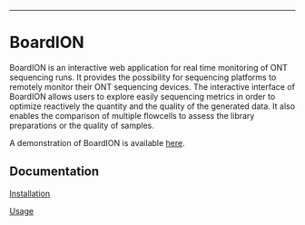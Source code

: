  ---
# BoardION

BoardION is an interactive web application for real time monitoring of ONT sequencing runs. It provides the possibility for sequencing platforms to remotely monitor their ONT sequencing devices. The interactive interface of BoardION allows users to explore easily sequencing metrics in order to optimize reactively the quantity and the quality of the generated data. It also enables the comparison of multiple flowcells to assess the library preparations or the quality of samples.

A demonstration of BoardION is available [here](www.genoscope.cns.fr/boardion/demo).

## Documentation

[Installation](docs/installation.md)

[Usage](docs/usage.md)




